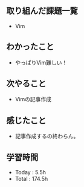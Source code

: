 ## 取り組んだ課題一覧
- Vim
## わかったこと
- やっぱりVim難しい！
## 次やること
- Vimの記事作成
## 感じたこと
-  記事作成するの終わらん。
## 学習時間
- Today : 5.5h
- Total : 174.5h
